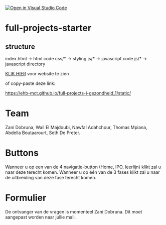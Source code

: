 [![Open in Visual Studio Code](https://classroom.github.com/assets/open-in-vscode-f059dc9a6f8d3a56e377f745f24479a46679e63a5d9fe6f495e02850cd0d8118.svg)](https://classroom.github.com/online_ide?assignment_repo_id=6736308&assignment_repo_type=AssignmentRepo)
# full-projects-starter


## structure

index.html -> html code
css/* -> styling
js/* -> javascript code
js/* -> javascript directory


[KLIK HIER](https://ehb-mct.github.io/full-projects-i-gezondheid_1/static/) voor website te zien

of  copy-paste deze link:

https://ehb-mct.github.io/full-projects-i-gezondheid_1/static/





# Team

Zani Dobruna, Wail El Majdoubi, Nawfal Adahchour, Thomas Mpiana, Abdella Boutaarourt, Seth De Preter.


# Buttons

Wanneer u op een van de 4 navigatie-button (Home, IPO, leerlijn) klikt zal u naar deze terecht komen. 
Wanneer u op één van de 3 fases klikt zal u naar de uitbreiding van deze fase terecht komen.


# Formulier

De ontvanger van de vragen is momenteel Zani Dobruna. Dit moet aangepast worden naar jullie mail.


